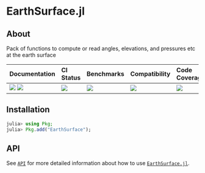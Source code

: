 # EarthSurface.jl

<!-- Links and shortcuts -->
[ph-url]: https://github.com/Yujie-W/EarthSurface.jl
[ph-api]: https://yujie-w.github.io/EarthSurface.jl/stable/API/

[dev-img]: https://img.shields.io/badge/docs-dev-blue.svg
[dev-url]: https://Yujie-W.github.io/EarthSurface.jl/dev/

[rel-img]: https://img.shields.io/badge/docs-stable-blue.svg
[rel-url]: https://Yujie-W.github.io/EarthSurface.jl/stable/

[st-img]: https://github.com/Yujie-W/EarthSurface.jl/workflows/JuliaStable/badge.svg?branch=main
[st-url]: https://github.com/Yujie-W/EarthSurface.jl/actions?query=branch%3A"main"++workflow%3A"JuliaStable"

[bm-img]: https://github.com/Yujie-W/EarthSurface.jl/workflows/Benchmarks/badge.svg?branch=main
[bm-url]: https://github.com/Yujie-W/EarthSurface.jl/actions?query=branch%3A"main"++workflow%3A"Benchmarks"

[min-img]: https://github.com/Yujie-W/EarthSurface.jl/workflows/Julia-1.6/badge.svg?branch=main
[min-url]: https://github.com/Yujie-W/EarthSurface.jl/actions?query=branch%3A"main"++workflow%3A"Julia-1.6"

[cov-img]: https://codecov.io/gh/Yujie-W/EarthSurface.jl/branch/main/graph/badge.svg
[cov-url]: https://codecov.io/gh/Yujie-W/EarthSurface.jl


## About

Pack of functions to compute or read angles, elevations, and pressures etc at the earth surface

| Documentation                                   | CI Status             | Benchmarks            | Compatibility           | Code Coverage           |
|:------------------------------------------------|:----------------------|:----------------------|:------------------------|:------------------------|
| [![][dev-img]][dev-url] [![][rel-img]][rel-url] | [![][st-img]][st-url] | [![][bm-img]][bm-url] | [![][min-img]][min-url] | [![][cov-img]][cov-url] |


## Installation
```julia
julia> using Pkg;
julia> Pkg.add("EarthSurface");
```


## API
See [`API`][ph-api] for more detailed information about how to use [`EarthSurface.jl`][ph-url].
